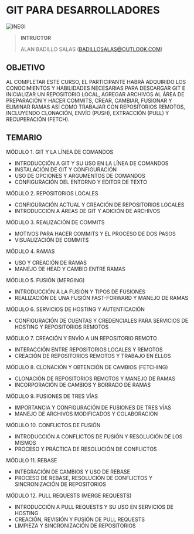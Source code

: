 # GIT PARA DESARROLLADORES

![INEGI](https://www.inegi.org.mx/img/home/logoINEGI.svg)

> **INTRUCTOR**
>
> ALAN BADILLO SALAS (BADILLOSALAS@OUTLOOK.COM)

## OBJETIVO

AL COMPLETAR ESTE CURSO, EL PARTICIPANTE HABRÁ ADQUIRIDO LOS CONOCIMIENTOS Y HABILIDADES NECESARIAS PARA DESCARGAR GIT E INICIALIZAR UN REPOSITORIO LOCAL, AGREGAR ARCHIVOS AL ÁREA DE PREPARACIÓN Y HACER COMMITS, CREAR, CAMBIAR, FUSIONAR Y ELIMINAR RAMAS ASÍ COMO TRABAJAR CON REPOSITORIOS REMOTOS, INCLUYENDO CLONACIÓN, ENVÍO (PUSH), EXTRACCIÓN (PULL) Y RECUPERACIÓN (FETCH). 

## TEMARIO

MÓDULO 1. GIT Y LA LÍNEA DE COMANDOS 

* INTRODUCCIÓN A GIT Y SU USO EN LA LÍNEA DE COMANDOS
* INSTALACIÓN DE GIT Y CONFIGURACIÓN
* USO DE OPCIONES Y ARGUMENTOS DE COMANDOS
* CONFIGURACIÓN DEL ENTORNO Y EDITOR DE TEXTO 

MÓDULO 2. REPOSITORIOS LOCALES 

* CONFIGURACIÓN ACTUAL Y CREACIÓN DE REPOSITORIOS LOCALES
* INTRODUCCIÓN A ÁREAS DE GIT Y ADICIÓN DE ARCHIVOS 

MÓDULO 3. REALIZACIÓN DE COMMITS 

* MOTIVOS PARA HACER COMMITS Y EL PROCESO DE DOS PASOS
* VISUALIZACIÓN DE COMMITS 

MÓDULO 4. RAMAS 

* USO Y CREACIÓN DE RAMAS
* MANEJO DE HEAD Y CAMBIO ENTRE RAMAS 

MÓDULO 5. FUSIÓN (MERGING) 

* INTRODUCCIÓN A LA FUSIÓN Y TIPOS DE FUSIONES
* REALIZACIÓN DE UNA FUSIÓN FAST-FORWARD Y MANEJO DE RAMAS 

MÓDULO 6. SERVICIOS DE HOSTING Y AUTENTICACIÓN 

* CONFIGURACIÓN DE CUENTAS Y CREDENCIALES PARA SERVICIOS DE HOSTING Y REPOSITORIOS REMOTOS 

MÓDULO 7. CREACIÓN Y ENVÍO A UN REPOSITORIO REMOTO 

* INTERACCIÓN ENTRE REPOSITORIOS LOCALES Y REMOTOS
* CREACIÓN DE REPOSITORIOS REMOTOS Y TRABAJO EN ELLOS 

MÓDULO 8. CLONACIÓN Y OBTENCIÓN DE CAMBIOS (FETCHING) 

* CLONACIÓN DE REPOSITORIOS REMOTOS Y MANEJO DE RAMAS
* INCORPORACIÓN DE CAMBIOS Y BORRADO DE RAMAS 

MÓDULO 9. FUSIONES DE TRES VÍAS

* IMPORTANCIA Y CONFIGURACIÓN DE FUSIONES DE TRES VÍAS
* MANEJO DE ARCHIVOS MODIFICADOS Y COLABORACIÓN 

MÓDULO 10. CONFLICTOS DE FUSIÓN 

* INTRODUCCIÓN A CONFLICTOS DE FUSIÓN Y RESOLUCIÓN DE LOS MISMOS
* PROCESO Y PRÁCTICA DE RESOLUCIÓN DE CONFLICTOS 

MÓDULO 11. REBASE 

* INTEGRACIÓN DE CAMBIOS Y USO DE REBASE
* PROCESO DE REBASE, RESOLUCIÓN DE CONFLICTOS Y SINCRONIZACIÓN DE REPOSITORIOS 

MÓDULO 12. PULL REQUESTS (MERGE REQUESTS) 

* INTRODUCCIÓN A PULL REQUESTS Y SU USO EN SERVICIOS DE HOSTING
* CREACIÓN, REVISIÓN Y FUSIÓN DE PULL REQUESTS
* LIMPIEZA Y SINCRONIZACIÓN DE REPOSITORIOS
